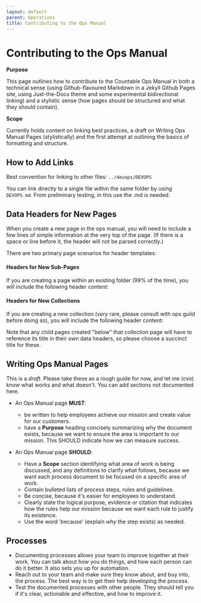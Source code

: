 ```yaml
---
layout: default
parent: Operations
title: Contributing to the Ops Manual
---
```


# Contributing to the Ops Manual

**Purpose**

This page outlines how to contribute to the Countable Ops Manual in both a technical sense (using Github-flavoured Markdown in a Jekyll Github Pages site, using Just-the-Docs theme and some experimental bidirectional linking) and a stylistic sense (how pages should be structured and what they should contain).

**Scope**

Currently holds content on linking best practices, a draft on Writing Ops Manual Pages (stylistically) and the first attempt at outlining the basics of formatting and structure.

## How to Add Links

Best convention for linking to other files: `../devops/DEVOPS`

You can link directly to a single file within the same folder by using `DEVOPS.md`. From preliminary testing, in this use the .md *is* needed.

## Data Headers for New Pages

When you create a new page in the ops manual, you will need to include a few lines of simple information at the very top of the page. (If there is a space or line before it, the header will not be parsed correctly.)

There are two primary page scenarios for header templates:

#### Headers for New Sub-Pages

If you are creating a page within an existing folder (99% of the time), you will include the following header content: 

<!--

---
layout: default
parent: Operations
title: Contributing to the Ops Manual
---

 -->

#### Headers for New Collections

If you are creating a new collection (*very* rare, please consult with ops guild before doing so), you will include the following header content: 

<!--

---
layout: default
title: Operations
has_children: true
---

 -->

Note that any child pages created "below" that collection page will have to reference its title in their own data headers, so please choose a succinct title for these.

## Writing Ops Manual Pages

This is a *draft*. Please take these as a rough guide for now, and let me (cvo) know what works and what doesn't. You can add sections not
documented here.

  - An Ops Manual page **MUST**:
    
      - be written to help employees achieve our mission and create value for our customers.
      - have a **Purpose** heading concisely summarizing why the document exists, because we want to ensure the area is important to our mission. This SHOULD indicate how we can measure success.

  - An Ops Manual page **SHOULD**:
    
      - Have a **Scope** section identifying what area of work is being discussed, and any definitions to clarify what follows, because we want each process document to be focused on a specific area of work.
      - Contain bulleted lists of process steps, rules and guidelines.
      - Be concise, because it's easier for employees to understand.
      - Clearly state the logical purpose, evidence or citation that indicates how the rules help our mission because we want each rule to justify its existence.
      - Use the word 'because' (explain *why* the step exists) as needed.

## Processes

  - Documenting processes allows your team to improve together at their work. You can talk about how you do things, and how each person can do it better. It also sets you up for automation.
   - Reach out to your team and make sure they know about, and buy into, the process. The best way is to get their help developing the process.
   - Test the documented processes with other people. They should tell you if it's clear, actionable and effective, and how to improve it.
